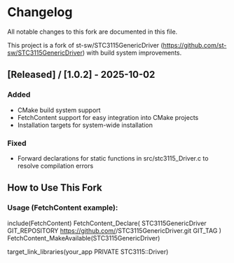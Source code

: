 # Changelog

All notable changes to this fork are documented in this file.

This project is a fork of st-sw/STC3115GenericDriver (https://github.com/st-sw/STC3115GenericDriver) with build system improvements.

## [Released] / [1.0.2] - 2025-10-02

### Added
- CMake build system support
- FetchContent support for easy integration into CMake projects
- Installation targets for system-wide installation

### Fixed
- Forward declarations for static functions in src/stc3115_Driver.c to resolve compilation errors

## How to Use This Fork

### Usage (FetchContent example):

include(FetchContent)
FetchContent_Declare(
  STC3115GenericDriver
  GIT_REPOSITORY https://github.com/<user>/STC3115GenericDriver.git
  GIT_TAG        <commit-or-tag>
)
FetchContent_MakeAvailable(STC3115GenericDriver)

target_link_libraries(your_app PRIVATE STC3115::Driver)